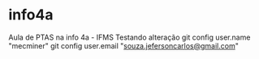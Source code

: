 # info4a
Aula de PTAS na info 4a - IFMS
Testando alteração
git config user.name "mecminer"
git config user.email "souza.jefersoncarlos@gmail.com"